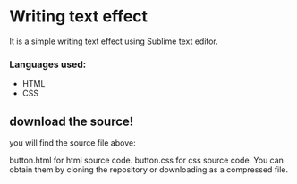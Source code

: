 # Writing text effect

It is a simple writing text effect using Sublime text editor.

### Languages used:

  - HTML
  - CSS

## download the source!
you will find the source file above:

button.html for html source code.
button.css for css source code.
You can obtain them by cloning the repository or downloading as a compressed file.


